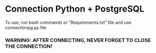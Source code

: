 # Connection Python + PostgreSQL

To use, run bash commands or "Requirements.txt" file and use connectionpg.py file

### WARNING: AFTER CONNECTING, NEVER FORGET TO CLOSE THE CONNECTION!